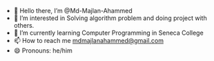 - 👋 Hello there, I’m @Md-Majlan-Ahammed
- 👀 I’m interested in Solving algorithm problem and doing project with others.
- 🌱 I’m currently learning Computer Programming in Seneca College
- 📫 How to reach me mdmajlanahammed@gmail.com
- 😄 Pronouns: he/him

<!---
Md-Majlan-Ahammed/Md-Majlan-Ahammed is a ✨ special ✨ repository because its `README.md` (this file) appears on your GitHub profile.
You can click the Preview link to take a look at your changes.
--->
